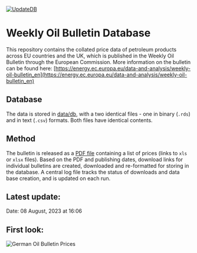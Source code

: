 [![UpdateDB](https://github.com/the-Hull/weekly_oil_bulletin/actions/workflows/update_db.yaml/badge.svg)](https://github.com/the-Hull/weekly_oil_bulletin/actions/workflows/update_db.yaml)

# Weekly Oil Bulletin Database

This repository contains the collated price data of petroleum products across EU countries and the UK, which is published in the Weekly Oil Bulletin through the European Commission.
More information on the bulletin can be found here: [https://energy.ec.europa.eu/data-and-analysis/weekly-oil-bulletin_en](https://energy.ec.europa.eu/data-and-analysis/weekly-oil-bulletin_en)

## Database

The data is stored in [data/db](data/db), with a two identical files - one in binary (`.rds`) and in text (`.csv`) formats.
Both files have identical contents.

## Method

The bulletin is released as a [PDF file](https://ec.europa.eu/energy/observatory/reports/List-of-WOB.pdf) containing a list of prices (links to `xls` or `xlsx` files).
Based on the PDF and publishing dates, download links for individual bulletins are created, downloaded and re-formatted for storing in the database.
A central log file tracks the status of downloads and data base creation, and is updated on each run.

## Latest update:

Date: 08 August, 2023 at 16:06

## First look:

![German Oil Bulletin Prices](https://github.com/the-hull/weekly_oil_bulletin/blob/main/fig/wob_germany.png?raw=true)


